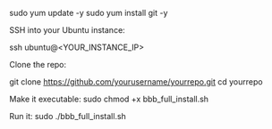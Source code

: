 sudo yum update -y
sudo yum install git -y


SSH into your Ubuntu instance:

ssh ubuntu@<YOUR_INSTANCE_IP>


Clone the repo:

git clone https://github.com/yourusername/yourrepo.git
cd yourrepo


Make it executable:
sudo chmod +x bbb_full_install.sh


Run it:
sudo ./bbb_full_install.sh
